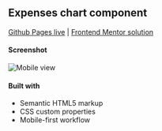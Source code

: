 ## Expenses chart component
[Github Pages live](https://candybuy.github.io/expenses-chart-component//) | [Frontend Mentor solution](https://www.frontendmentor.io/challenges/expenses-chart-component-e7yJBUdjwt)

#### Screenshot
![Mobile view](./images/mobile-design.jpg)


#### Built with
- Semantic HTML5 markup
- CSS custom properties
- Mobile-first workflow

